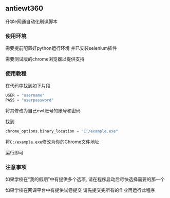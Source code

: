 ## antiewt360
升学e网通自动化刷课脚本

### 使用环境

需要提前配置好python运行环境
并已安装selenium插件

需要测试版的chrome浏览器以提供支持

### 使用教程

在代码中找到如下片段
```python
USER = "username"
PASS = "userpassword"
```
将其修改为自己ewt账号的账号和密码

找到
```python
chrome_options.binary_location = "C:/example.exe"
```
将```C:/example.exe```修改为你的Chrome文件地址

运行即可

### 注意事项

如果学校在“我的假期”中有提供多个选项, 请在程序启动后尽快选择需要的那一个

如果学校在网课平台中有提供试卷提交
请先提交完所有的作业再运行此程序
